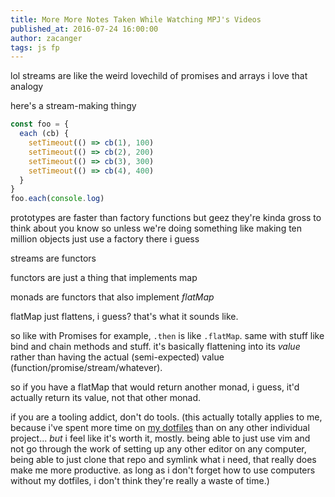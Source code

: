 ```yaml
---
title: More More Notes Taken While Watching MPJ's Videos
published_at: 2016-07-24 16:00:00
author: zacanger
tags: js fp
---
```


lol streams are like the weird lovechild of promises and arrays i love that
analogy

here's a stream-making thingy

```javascript
const foo = {
  each (cb) {
    setTimeout(() => cb(1), 100)
    setTimeout(() => cb(2), 200)
    setTimeout(() => cb(3), 300)
    setTimeout(() => cb(4), 400)
  }
}
foo.each(console.log)
```

prototypes are faster than factory functions but geez they're
kinda gross to think about you know so unless we're doing something
like making ten million objects just use a factory there i guess

streams are functors

functors are just a thing that implements map

monads are functors that also implement _flatMap_

flatMap just flattens, i guess? that's what it sounds like.

so like with Promises for example, `.then` is like `.flatMap`.
same with stuff like bind and chain methods and stuff. it's basically
flattening into its _value_ rather than having the actual (semi-expected)
value (function/promise/stream/whatever).

so if you have a flatMap that would return another monad, i guess,
it'd actually return its value, not that other monad.

if you are a tooling addict, don't do tools. (this actually totally applies to
me, because i've spent more time on [my dotfiles](https://github.com/zacanger/z.git)
than on any other individual project... _but_ i feel like it's worth it, mostly.
being able to just use vim and not go through the work of setting up any other
editor on any computer, being able to just clone that repo and symlink what i need,
that really does make me more productive. as long as i don't forget how to use
computers without my dotfiles, i don't think they're really a waste of time.)
